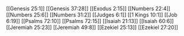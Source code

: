 [[Genesis 25:1]]
[[Genesis 37:28]]
[[Exodus 2:15]]
[[Numbers 22:4]]
[[Numbers 25:6]]
[[Numbers 31:2]]
[[Judges 6:1]]
[[1 Kings 10:1]]
[[Job 6:19]]
[[Psalms 72:10]]
[[Psalms 72:15]]
[[Isaiah 21:13]]
[[Isaiah 60:6]]
[[Jeremiah 25:23]]
[[Jeremiah 49:8]]
[[Ezekiel 25:13]]
[[Ezekiel 27:20]]
